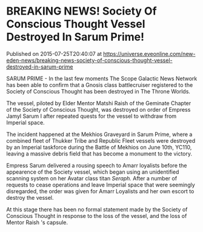 # BREAKING NEWS! Society Of Conscious Thought Vessel Destroyed In Sarum Prime!
Published on 2015-07-25T20:40:07 at https://universe.eveonline.com/new-eden-news/breaking-news-society-of-conscious-thought-vessel-destroyed-in-sarum-prime

SARUM PRIME - In the last few moments The Scope Galactic News Network has been able to confirm that a Gnosis class battlecruiser registered to the Society of Conscious Thought has been destroyed in The Throne Worlds.

The vessel, piloted by Elder Mentor Matshi Raish of the Geminate Chapter of the Society of Conscious Thought, was destroyed on order of Empress Jamyl Sarum I after repeated quests for the vessel to withdraw from Imperial space. 

The incident happened at the Mekhios Graveyard in Sarum Prime, where a combined fleet of Thukker Tribe and Republic Fleet vessels were destroyed by an Imperial taskforce during the Battle of Mekhios on June 10th, YC110, leaving a massive debris field that has become a monument to the victory. 

Empress Sarum delivered a rousing speech to Amarr loyalists before the appearence of the Society vessel, which began using an unidentified scanning system on her Avatar class titan  _Seraph._ After a number of requests to cease operations and leave Imperial space that were seemingly disregarded, the order was given for Amarr Loyalists and her own escort to destroy the vessel.

At this stage there has been no formal statement made by the Society of Conscious Thought in response to the loss of the vessel, and the loss of Mentor Raish 's capsule.

